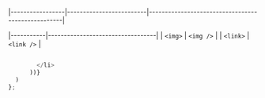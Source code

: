 

|-----------------|-------------------------|---------------------------------------------------|


|-----------|----------------------------------|
| `<img>`	  | `<img />`                        |
| `<link>`  | `<link />`                       |



```js

        </li>
      ))}
  )
};
```






```
``` 


```
```


```
```



```js
```










